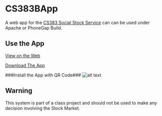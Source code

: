 CS383BApp
=========

A web app for the [CS383 Social Stock Service](https://github.com/otternq/CS383B) can can be used under Apache or PhoneGap Build.

Use the App
-----------
[View on the Web](http://socialstock.uni.me/)

[Download The App](http://build.phonegap.com/apps/236140/builds)

###Install the App with QR Code###
![alt text](https://chart.googleapis.com/chart?chs=116x116&cht=qr&chl=http://build.phonegap.com/apps/236140/install/?qr_key=Ru1Xyg4XD1q7tgKCQbap&chld=L|1&choe=UTF-8 "QR Code failed to load")

Warning
-------
This system is part of a class project and should not be used to make any decision involving the Stock Market.